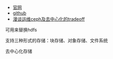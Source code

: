 
- [官网](https://docs.ceph.com/en/latest/)
- [github](https://github.com/ceph/ceph)
- [漫谈运维ceph及去中心化的tradeoff](https://zhuanlan.zhihu.com/p/37508524)

可用来替换hdfs

支持三种形式的存储：块存储、对象存储、文件系统

去中心化存储

